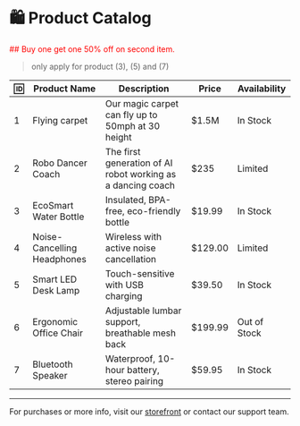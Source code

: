 # 🛍️ Product Catalog

<font color="red">## Buy one get one 50% off on second item.</font>
> only apply for product (3), (5) and (7)

| 🆔 | Product Name                 | Description                                      | Price   | Availability |
|----|-----------------------------|--------------------------------------------------|---------|--------------|
| 1  | Flying carpet       | Our magic carpet can fly up to 50mph at 30 height         | $1.5M  | In Stock     |
| 2  | Robo Dancer Coach | The first generation of AI robot working as a dancing coach | $235 | Limited      |
| 3  | EcoSmart Water Bottle       | Insulated, BPA-free, eco-friendly bottle         | $19.99  | In Stock     |
| 4  | Noise-Cancelling Headphones | Wireless with active noise cancellation          | $129.00 | Limited      |
| 5  | Smart LED Desk Lamp         | Touch-sensitive with USB charging                | $39.50  | In Stock     |
| 6  | Ergonomic Office Chair      | Adjustable lumbar support, breathable mesh back  | $199.99 | Out of Stock |
| 7  | Bluetooth Speaker           | Waterproof, 10-hour battery, stereo pairing      | $59.95  | In Stock     |

---

For purchases or more info, visit our [storefront](#) or contact our support team.

